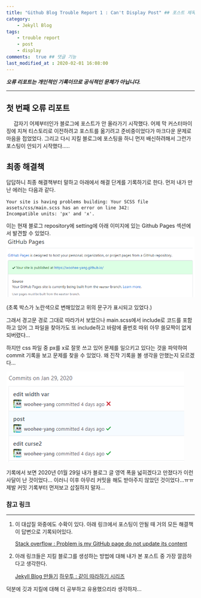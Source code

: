 ```yaml
---
title: "Github Blog Trouble Report 1 : Can't Display Post" ## 포스트 제목 
category:       
    - Jekyll Blog
tags:           
    - trouble report
    - post
    - display
comments:  true ## 댓글 기능
last_modified_at : 2020-02-01 16:08:00
---
```


***오류 리포트는 개인적인 기록이므로 공식적인 문체가 아닙니다.***

<hr>

## 첫 번째 오류 리포트

&nbsp;&nbsp;&nbsp;&nbsp; 갑자기 어제부터인가 블로그에 포스트가 안 올라가기 시작했다. 어제 막 커스터마이징에 지쳐 티스토리로 이전하려고 포스트를 옮기려고 준비중이었다가 마크다운 문제로 마음을 접었었다. 그리고 다시 지킬 블로그에 포스팅을 하니 먼저 배신하려해서 그런가 포스팅이 안되기 시작했다.....

## 최종 해결책

답답하니 최종 해결책부터 말하고 아래에서 해결 단계를 기록하기로 한다. 먼저 내가 만난 에러는 다음과 같다.

```
Your site is having problems building: Your SCSS file assets/css/main.scss has an error on line 342: 
Incompatible units: 'px' and 'x'.
```

이는 현재 블로그 repository에 setting에 아래 이미지에 있는 Github Pages 섹션에서 발견할 수 있었다.
![Github Pages](/assets/images/trouble_report.PNG)

(초록 박스가 노란색으로 변해있었고 위의 문구가 표시되고 있었다.)

그래서 경고문 경로 그대로 따라가서 보았으나 main.scss에서 include로 코드를 포함하고 있어 그 파일을 찾아가도 또 include하고 바람에 줄번호 따위 아무 쓸모짝이 없게 되버렸다...

하지만 css 파일 중 px를 x로 잘못 쓰고 있어 문제를 일으키고 있다는 것을 파악하여 commit 기록을 보고 문제를 찾을 수 있었다. 왜 진작 기록을 볼 생각을 안했는지 모르겠다...

![commit log](/assets/images/2020-02-01-commit_기록.PNG)

기록에서 보면 2020년 01월 29일 내가 블로그 글 영역 폭을 넓히겠다고 만졌다가 이런 사달이 난 것이었다... 이러니 이후 아무리 커밋을 해도 받아주지 않았던 것이었다...ㅠㅠ 제발 커밋 기록부터 먼저보고 삽질하지 말자...

### 참고 링크
<hr>

1. 이 대삽질 와중에도 수확이 있다. 아래 링크에서 포스팅이 안될 때 거의 모든 해결책이 답변으로 기록되어있다. 

    [Stack overflow : Problem is my GitHub page do not update its content](https://stackoverflow.com/questions/24713112/problem-is-my-github-page-do-not-update-its-content)

2. 아래 링크들은 지킬 블로그를 생성하는 방법에 대해 내가 본 포스트 중 가장 깔끔하다고 생각한다.

    [Jekyll Blog 만들기](https://xho95.github.io/blog/github/jekyll/git/2016/01/11/Make-a-blog-with-Jekyll.html)
    [하우투 : 같이 따라하기 시리즈](https://devinlife.com/howto/)

덕분에 깃과 지킬에 대해 더 공부하고 유용했으리라 생각하자...